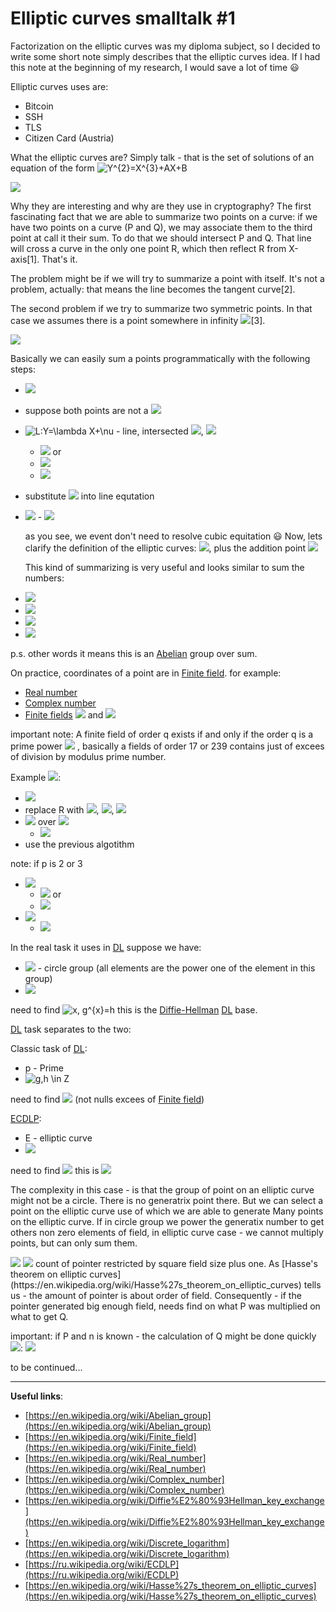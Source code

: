 # Elliptic curves smalltalk #1 #

Factorization on the elliptic curves was my diploma subject, so I decided to write some short note simply describes that the elliptic curves idea. If I had this note at the beginning of my research, I would save a lot of time 😃

Elliptic curves uses are:

- Bitcoin
- SSH
- TLS
- Citizen Card (Austria)

What the elliptic curves are? Simply talk - that is the set of solutions of an equation of the form <img src="https://latex.codecogs.com/gif.latex?\inline&space;Y^{2}=X^{3}&plus;AX&plus;B" title="Y^{2}=X^{3}+AX+B" />

<img src="https://upload.wikimedia.org/wikipedia/commons/d/d0/ECClines-3.svg" />

Why they are interesting and why are they use in cryptography? The first fascinating fact that we are able to summarize two points on a curve: if we have two points on a curve (P and Q), we may associate them to the third point at call it their sum. To do that we should intersect P and Q. That line will cross a curve in the only one point R, which then reflect R from X-axis[1]. That's it.

The problem might be if we will try to summarize a point with itself. It's not a problem, actually: that means the line becomes the tangent curve[2].

The second problem if we try to summarize two symmetric points. In that case we assumes there is a point somewhere in infinity <img src="https://latex.codecogs.com/gif.latex?\inline&space;\varnothing"/>[3].

<img src="https://upload.wikimedia.org/wikipedia/commons/c/c1/ECClines.svg" />

Basically we can easily sum a points programmatically with the following steps:

- <img src="https://latex.codecogs.com/gif.latex?\inline&space;P_{1}=(x_{1},y_{1})&space;P_{2}=(x_{2},&space;y_{2})"/>
- suppose both points are not a <img src="https://latex.codecogs.com/gif.latex?\inline&space;\varnothing" />
- <img src="https://latex.codecogs.com/gif.latex?\inline&space;L:Y=\lambda&space;X&plus;\nu" title="L:Y=\lambda X+\nu" /> - line, intersected <img src="https://latex.codecogs.com/gif.latex?\inline&space;P_{1}" />, <img src="https://latex.codecogs.com/gif.latex?\inline&space;P_{2}" />
    - <img src="https://latex.codecogs.com/gif.latex?\inline&space;\lambda&space;=(y_{2}-y_{1})/(x_{2}-x_{1})" /> or
    - <img src="https://latex.codecogs.com/gif.latex?\lambda&space;=(3x_{1}^{2}&plus;A)/(2y_{1})" />
    - <img src="https://latex.codecogs.com/gif.latex?\nu&space;=&space;y_{1}&space;-&space;\lambda&space;x_{1}" />
- substitute <img src="https://latex.codecogs.com/gif.latex?Y&space;=&space;\lambda&space;X&space;&plus;&space;\nu"/> into line equtation
- <img src="https://latex.codecogs.com/gif.latex?P_{1}&space;\oplus&space;P_{2}&space;=&space;(x_{3},y_{3})" />
    - <img src="https://latex.codecogs.com/gif.latex?x_{3}=&space;\lambda&space;^{2}&space;-&space;x_{1}&space;-&space;x_{2},&space;y_{3}&space;=&space;\lambda&space;(x_{1}&space;-&space;x_{3})-y_{1}"/>
    
    as you see, we event don't need to resolve cubic equitation 😃
    Now, lets clarify the definition of the elliptic curves: <img src="https://latex.codecogs.com/gif.latex?Y^{2}=X^{3}&plus;AX&plus;B,&space;3A^{3}&plus;27B^{2}\neq&space;\varnothing"/>, plus the addition point <img src="https://latex.codecogs.com/gif.latex?\inline&space;\varnothing"/>
    
    This kind of summarizing is very useful and looks similar to sum the numbers:

- <img src="https://latex.codecogs.com/gif.latex?(P\oplus&space;Q)\oplus&space;R=P&space;\oplus&space;(Q&space;\oplus&space;R)" />
- <img src="https://latex.codecogs.com/gif.latex?P&space;\oplus&space;\varnothing&space;=&space;\varnothing&space;\oplus&space;P"/>
- <img src="https://latex.codecogs.com/gif.latex?P&space;\oplus&space;-P&space;=&space;\varnothing"/>
- <img src="https://latex.codecogs.com/gif.latex?P&space;\oplus&space;Q&space;=&space;Q&space;\oplus&space;P"/>

p.s. other words it means this is an [Abelian](https://en.wikipedia.org/wiki/Abelian_group) group over sum.

On practice, coordinates of a point are in [Finite field](https://en.wikipedia.org/wiki/Finite_field). for example:
- [Real number](https://en.wikipedia.org/wiki/Real_number)
- [Complex number](https://en.wikipedia.org/wiki/Complex_number)
- [Finite fields](https://en.wikipedia.org/wiki/Finite_field) <img src="https://latex.codecogs.com/gif.latex?F_{p}" /> and <img src="https://latex.codecogs.com/gif.latex?F_{p^t}" />
    
important note:  A finite field of order q exists if and only if the order q is a prime power <img src="https://latex.codecogs.com/gif.latex?p^{k}" /> , basically a fields of order 17 or 239 contains just of excees of division by modulus prime number.

Example <img src="https://latex.codecogs.com/gif.latex?F_{p}" />:
- <img src="https://latex.codecogs.com/gif.latex?Y^{2}=X^{3}&plus;AX&plus;B" />
- replace R with <img src="https://latex.codecogs.com/gif.latex?F_{p}" />, <img src="https://latex.codecogs.com/gif.latex?p=q^{t}" />, <img src="https://latex.codecogs.com/gif.latex?q&space;\neq&space;2,3"/>
- <img src="https://latex.codecogs.com/gif.latex?E:Y^{2}-X^{3}-3X&plus;3"/> over <img src="https://latex.codecogs.com/gif.latex?F_{5}" />
    - <img src="https://latex.codecogs.com/gif.latex?(1,1)&space;\in&space;E,&space;(4,1)&space;\notin&space;E"/>
- use the previous algotithm

note: if p is 2 or 3

- <img src="https://latex.codecogs.com/gif.latex?p=2^{t}" />

    - <img src="https://latex.codecogs.com/gif.latex?Y^{2}&plus;CY=X^{3}&plus;AX&plus;B" /> or    
    - <img src="https://latex.codecogs.com/gif.latex?Y^{2}&plus;CXY=X^{3}&plus;AX^{2}&plus;B" />
- <img src="https://latex.codecogs.com/gif.latex?p=3^{t}" />

    - <img src="https://latex.codecogs.com/gif.latex?Y^{2}=X^{3}&plus;AX^{2}&plus;BX&plus;C"/>
    
In the real task it uses in [DL](https://en.wikipedia.org/wiki/Discrete_logarithm)
suppose we have:

- <img src="https://latex.codecogs.com/gif.latex?G=\{g,g^{2},...,g^{n-1},g^{n}=e\}" /> - circle group (all elements are the power one of the element in this group)
- <img src="https://latex.codecogs.com/gif.latex?h&space;\in&space;G"/>

need to find <img src="https://latex.codecogs.com/gif.latex?x,&space;g^{x}=h" title="x, g^{x}=h" />
this is the [Diffie-Hellman](https://en.wikipedia.org/wiki/Diffie%E2%80%93Hellman_key_exchange) [DL](https://en.wikipedia.org/wiki/Discrete_logarithm) base.

[DL](https://en.wikipedia.org/wiki/Discrete_logarithm) task separates to the two:

Classic task of [DL](https://en.wikipedia.org/wiki/Discrete_logarithm):

- p - Prime
- <img src="https://latex.codecogs.com/gif.latex?g,h&space;\in&space;Z" title="g,h \in Z" />

need to find <img src="https://latex.codecogs.com/gif.latex?g^{x}&space;\equiv&space;\mod&space;p"/> (not nulls excees of [Finite field](https://en.wikipedia.org/wiki/Finite_field))

[ECDLP](https://ru.wikipedia.org/wiki/ECDLP):

- E - elliptic curve
- <img src="https://latex.codecogs.com/gif.latex?P,Q&space;\in&space;E(F_{p})"/>

need to find <img src="https://latex.codecogs.com/gif.latex?n,nP=Q"/>
this is <img src="https://latex.codecogs.com/gif.latex?n&space;=&space;log_{P}&space;Q" />

The complexity in this case - is that the group of point on an elliptic curve might not be a circle. There is no generatrix point there. But we can select a point on the elliptic curve use of which we are able to generate Many points on the elliptic curve. If in circle group we power the generatix number to get others non zero elements of field, in elliptic curve case - we cannot multiply points, but can only sum them.

<img src="https://latex.codecogs.com/gif.latex?nP=mP"/>
<img src="https://latex.codecogs.com/gif.latex?\varnothing&space;=&space;(m-n)P&space;=&space;P&plus;...m...&plus;P-P...n...P"/>
count of pointer restricted by square field size plus one. As [Hasse's theorem on elliptic curves](https://en.wikipedia.org/wiki/Hasse%27s_theorem_on_elliptic_curves) tells us - the amount of pointer is about order of field. Consequently - if the pointer generated big enough field, needs find on what P was multiplied on what to get Q.

important: if P and n is known - the calculation of Q might be done quickly <img src="https://latex.codecogs.com/gif.latex?O(\sqrt&space;p)"/>:
<img src="https://latex.codecogs.com/gif.latex?5P=(P&plus;P)&plus;(P&plus;P)&plus;P"/>

to be continued...


----------


**Useful links**:
 - [https://en.wikipedia.org/wiki/Abelian_group](https://en.wikipedia.org/wiki/Abelian_group)
 - [https://en.wikipedia.org/wiki/Finite_field](https://en.wikipedia.org/wiki/Finite_field)
 - [https://en.wikipedia.org/wiki/Real_number](https://en.wikipedia.org/wiki/Real_number)
 - [https://en.wikipedia.org/wiki/Complex_number](https://en.wikipedia.org/wiki/Complex_number)
 - [https://en.wikipedia.org/wiki/Diffie%E2%80%93Hellman_key_exchange](https://en.wikipedia.org/wiki/Diffie%E2%80%93Hellman_key_exchange)
 - [https://en.wikipedia.org/wiki/Discrete_logarithm](https://en.wikipedia.org/wiki/Discrete_logarithm)
 - [https://ru.wikipedia.org/wiki/ECDLP](https://ru.wikipedia.org/wiki/ECDLP)
 - [https://en.wikipedia.org/wiki/Hasse%27s_theorem_on_elliptic_curves](https://en.wikipedia.org/wiki/Hasse%27s_theorem_on_elliptic_curves)
 
